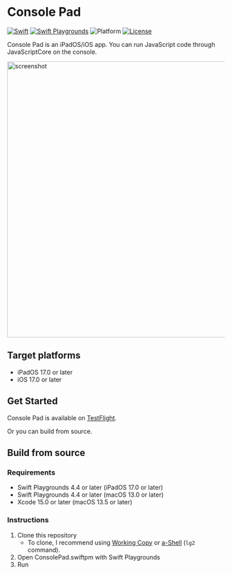 # Console Pad

[![Swift](https://img.shields.io/badge/Swift-5.9-orange.svg)](https://www.swift.org)
[![Swift Playgrounds](https://img.shields.io/badge/Swift%20Playgrounds-4.4-orange.svg)](https://itunes.apple.com/jp/app/swift-playgrounds/id908519492)
![Platform](https://img.shields.io/badge/platform-ipados%20%7C%20ios-lightgrey.svg)
[![License](https://img.shields.io/github/license/kkebo/ConsolePad.swiftpm.svg)](LICENSE.txt)

Console Pad is an iPadOS/iOS app. You can run JavaScript code through JavaScriptCore on the console.

<img src="./screenshot.png" alt="screenshot" width="640">

## Target platforms

- iPadOS 17.0 or later
- iOS 17.0 or later

## Get Started

Console Pad is available on [TestFlight](https://testflight.apple.com/join/ZJulplz9).

Or you can build from source.

## Build from source

### Requirements

- Swift Playgrounds 4.4 or later (iPadOS 17.0 or later)
- Swift Playgrounds 4.4 or later (macOS 13.0 or later)
- Xcode 15.0 or later (macOS 13.5 or later)

### Instructions

1. Clone this repository
    - To clone, I recommend using [Working Copy](https://workingcopyapp.com) or [a-Shell](https://holzschu.github.io/a-Shell_iOS/) (`lg2` command).
2. Open ConsolePad.swiftpm with Swift Playgrounds
3. Run
